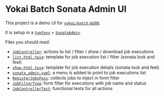 # Yokai Batch Sonata Admin UI

This project is a demo UI for [`yokai/batch` suite](https://github.com/yokai-php/batch-src).

It is setup in a [`Symfony`](https://github.com/symfony/symfony) + [`SonataAdmin`](https://github.com/sonata-project/SonataAdminBundle).

Files you should read:

- [`JobController`](src/Controller/Admin/JobController.php): actions to list / filter / show / download job executions
- [`list.html.twig`](templates/admin/job/list.html.twig): template for job execution list / filter (sonata look and feel)
- [`show.html.twig`](templates/admin/job/show.html.twig): template for job execution details (sonata look and feel)
- [`sonata_admin.yaml`](config/packages/sonata_admin.yaml): a menu is added to point to job executions list
- [`RegisterJobsPass`](src/DependencyInjection/RegisterJobsPass.php): collects jobs to inject in form filter
- [`JobFilterType`](src/Form/Type/JobFilterType.php): form filter for executions with job name and status
- [`JobControllerTest`](tests/Controller/Admin/JobControllerTest.php): functional tests for all actions
